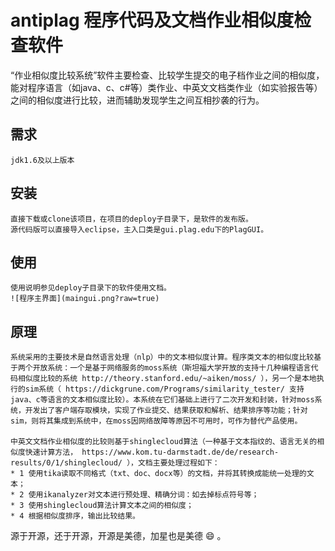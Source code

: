 # antiplag 程序代码及文档作业相似度检查软件
“作业相似度比较系统”软件主要检查、比较学生提交的电子档作业之间的相似度，能对程序语言（如java、c、c#等）类作业、中英文文档类作业（如实验报告等）之间的相似度进行比较，进而辅助发现学生之间互相抄袭的行为。

## 需求
    jdk1.6及以上版本

## 安装
    直接下载或clone该项目，在项目的deploy子目录下，是软件的发布版。
    源代码版可以直接导入eclipse，主入口类是gui.plag.edu下的PlagGUI。

## 使用
    使用说明参见deploy子目录下的软件使用文档。
    ![程序主界面](maingui.png?raw=true) 
  
## 原理
    系统采用的主要技术是自然语言处理（nlp）中的文本相似度计算。程序类文本的相似度比较基于两个开放系统：一个是基于网络服务的moss系统（斯坦福大学开放的支持十几种编程语言代码相似度比较的系统 http://theory.stanford.edu/~aiken/moss/ ），另一个是本地执行的sim系统（ https://dickgrune.com/Programs/similarity_tester/ 支持java、c等语言的文本相似度比较）。本系统在它们基础上进行了二次开发和封装，针对moss系统，开发出了客户端存取模块，实现了作业提交、结果获取和解析、结果排序等功能；针对sim，则将其集成到系统中，在moss因网络故障等原因不可用时，可作为替代产品使用。

    中英文文档作业相似度的比较则基于shinglecloud算法（一种基于文本指纹的、语言无关的相似度快速计算方法， https://www.kom.tu-darmstadt.de/de/research-results/0/1/shinglecloud/ ），文档主要处理过程如下：
    * 1 使用tika读取不同格式（txt、doc、docx等）的文档，并将其转换成能统一处理的文本；
    * 2 使用ikanalyzer对文本进行预处理、精确分词：如去掉标点符号等；
    * 3 使用shinglecloud算法计算文本之间的相似度；
    * 4 根据相似度排序，输出比较结果。

  源于开源，还于开源，开源是美德，加星也是美德 :smile: 。

 